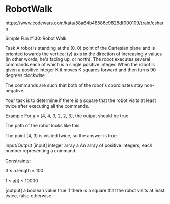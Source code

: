 # RobotWalk
https://www.codewars.com/kata/58a64b48586e9828df000109/train/csharp

Simple Fun #130: Robot Walk

Task
A robot is standing at the (0, 0) point of the Cartesian plane and is oriented towards the vertical (y) axis in the direction of increasing y values (in other words, he's facing up, or north). The robot executes several commands each of which is a single positive integer. When the robot is given a positive integer K it moves K squares forward and then turns 90 degrees clockwise.

The commands are such that both of the robot's coordinates stay non-negative.

Your task is to determine if there is a square that the robot visits at least twice after executing all the commands.

Example
For a = [4, 4, 3, 2, 2, 3], the output should be true.

The path of the robot looks like this:



The point (4, 3) is visited twice, so the answer is true.

Input/Output
[input] integer array a
An array of positive integers, each number representing a command.

Constraints:

3 ≤ a.length ≤ 100

1 ≤ a[i] ≤ 10000

[output] a boolean value
true if there is a square that the robot visits at least twice, false otherwise.

